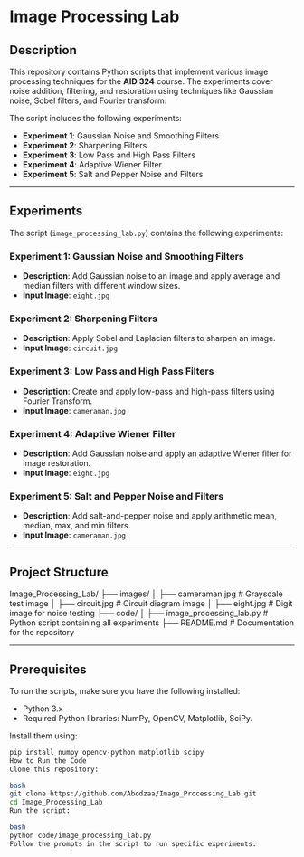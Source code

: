 # Image Processing Lab

## Description
This repository contains Python scripts that implement various image processing techniques for the **AID 324** course. The experiments cover noise addition, filtering, and restoration using techniques like Gaussian noise, Sobel filters, and Fourier transform.

The script includes the following experiments:
- **Experiment 1**: Gaussian Noise and Smoothing Filters
- **Experiment 2**: Sharpening Filters
- **Experiment 3**: Low Pass and High Pass Filters
- **Experiment 4**: Adaptive Wiener Filter
- **Experiment 5**: Salt and Pepper Noise and Filters

---

## Experiments
The script (`image_processing_lab.py`) contains the following experiments:

### Experiment 1: Gaussian Noise and Smoothing Filters
- **Description**: Add Gaussian noise to an image and apply average and median filters with different window sizes.
- **Input Image**: `eight.jpg`

### Experiment 2: Sharpening Filters
- **Description**: Apply Sobel and Laplacian filters to sharpen an image.
- **Input Image**: `circuit.jpg`

### Experiment 3: Low Pass and High Pass Filters
- **Description**: Create and apply low-pass and high-pass filters using Fourier Transform.
- **Input Image**: `cameraman.jpg`

### Experiment 4: Adaptive Wiener Filter
- **Description**: Add Gaussian noise and apply an adaptive Wiener filter for image restoration.
- **Input Image**: `eight.jpg`

### Experiment 5: Salt and Pepper Noise and Filters
- **Description**: Add salt-and-pepper noise and apply arithmetic mean, median, max, and min filters.
- **Input Image**: `cameraman.jpg`

---

## Project Structure
Image_Processing_Lab/
├── images/
│ ├── cameraman.jpg # Grayscale test image
│ ├── circuit.jpg # Circuit diagram image
│ ├── eight.jpg # Digit image for noise testing
├── code/
│ ├── image_processing_lab.py # Python script containing all experiments
├── README.md # Documentation for the repository

---

## Prerequisites
To run the scripts, make sure you have the following installed:
- Python 3.x
- Required Python libraries: NumPy, OpenCV, Matplotlib, SciPy.

Install them using:
```bash
pip install numpy opencv-python matplotlib scipy
How to Run the Code
Clone this repository:

bash
git clone https://github.com/Abodzaa/Image_Processing_Lab.git
cd Image_Processing_Lab
Run the script:

bash
python code/image_processing_lab.py
Follow the prompts in the script to run specific experiments.
